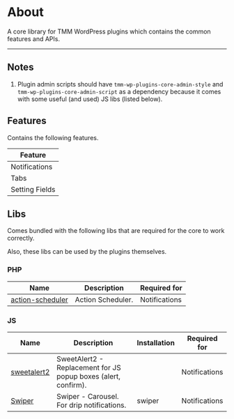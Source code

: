 # About

A core library for TMM WordPress plugins which contains the common features and APIs.

------

## Notes

1. Plugin admin scripts should have `tmm-wp-plugins-core-admin-style` and `tmm-wp-plugins-core-admin-script`
as a dependency because it comes with some useful (and used) JS libs (listed below).

## Features

Contains the following features.

| Feature        |
|----------------|
| Notifications  |
| Tabs           |
| Setting Fields |

## Libs

Comes bundled with the following libs that are required for the core to work correctly. 

Also, these libs can be used by the plugins themselves.

### PHP

| Name                                                                | Description       | Required for  |
|---------------------------------------------------------------------|-------------------|---------------|
| [action-scheduler](https://github.com/woocommerce/action-scheduler) | Action Scheduler. | Notifications |

### JS

| Name                                             | Description                                                    | Installation | Required for  |
|--------------------------------------------------|----------------------------------------------------------------|--------------|---------------|
| [sweetalert2](https://sweetalert2.github.io/)    | SweetAlert2 - Replacement for JS popup boxes (alert, confirm). |              | Notifications |
| [Swiper](https://github.com/nolimits4web/swiper) | Swiper - Carousel. For drip notifications.                     | swiper       | Notifications |
